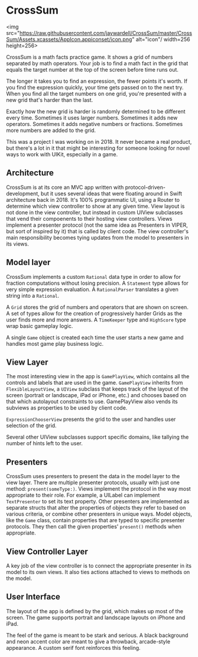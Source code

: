 #  CrossSum

<img src="https://raw.githubusercontent.com/jaywardell/CrossSum/master/CrossSum/Assets.xcassets/AppIcon.appiconset/icon.png" alt="icon"/ width=256 height=256>

CrossSum is a math facts practice game.  It shows a grid of numbers separated by math operators.  Your job is to find a math fact in the grid that equals the target number at the top of the screen before time runs out. 

The longer it takes you to find an expression, the fewer points it's worth. If you find the expression quickly, your time gets passed on to the next try.  When you find all the target numbers on one grid, you're presented with a new grid that's harder than the last. 

Exactly how the new grid is harder is randomly determined to be different every time. Sometimes it uses larger numbers. Sometimes it adds new operators. Sometimes it adds negative numbers or fractions. Sometimes more numbers are added to the grid.

This was a project I was working on in 2018. It never became a real product, but there's a lot in it that might be interesting for someone looking for novel ways to work with UIKit, especially in a game.

## Architecture

CrossSum is at its core an MVC app written with protocol-driven-development, but it uses several ideas that were floating around in Swift architecture back in 2018.  It's 100% programmatic UI, using a Router to determine which view controller to show at any given time.  View layout is not done in the view controller, but instead in custom UIView subclasses that vend their compoenents to their hosting view controllers.  Views implement a presenter protocol (not the same idea as Presenters in VIPER, but sort of inspired by it) that is called by client code.  The view controller's main responsibility becomes tying updates from the model to presenters in its views.

## Model layer

CrossSum implements a custom `Rational` data type in order to allow for fraction computations without losing precision.  A `Statement` type allows for very simple expression evaluation. A `RationalParser` translates a given string into a `Rational`. 

A `Grid` stores the grid of numbers and operators that are shown on screen. A set of types allow for the creation of progressively harder Grids as the user finds more and more answers. A `TimeKeeper` type and `HighScore` type wrap basic gameplay logic.  

A single `Game` object is created each time the user starts a new game and handles most game play business logic.

## View Layer

The most interesting view in the app is `GamePlayView`, which contains all the controls and labels that are used in the game.  `GamePlayView` inherits from `FlexibleLayoutView`, a `UIView` subclass that keeps track of the layout of the screen (portrait or landscape, iPad or iPhone, etc.) and chooses based on that which autolayout constraints to use. GamePlayView also vends its subviews as properties to be used by client code.

`ExpressionChooserView` presents the grid to the user and handles user selection of the grid.

Several other UIView subclasses support specific domains, like tallying the number of hints left to the user.

## Presenters

CrossSum uses presenters to present the data in the model layer to the view layer.  There are multiple presenter protocols, usually with just one method: `present(someType:)`. Views implement the protocol in the way most appropriate to their role. For example, a UILabel can implement `TextPresenter` to set its text property. Other presenters are implemented as separate structs that alter the properties of objects they refer to based on various criteria, or combine other presenters in unique ways.  Model objects, like the `Game` class, contain properties that are typed to specific presenter protocols. They then call the given properties' `present()` methods when appropriate.


## View Controller Layer
 A key job of the view controller is to connect the appropriate presenter in its model to its own views. It also ties actions attached to views to methods on the model.
 
 
 ## User Interface
 
 The layout of the app is defined by the grid, which makes up most of the screen.  The game supports portrait and landscape layouts on iPhone and iPad.
 
 The feel of the game is meant to be stark and serious.  A black background and neon accent color are meant to give a throwback, arcade-style appearance.  A custom serif font reinforces this feeling. 
 
 
